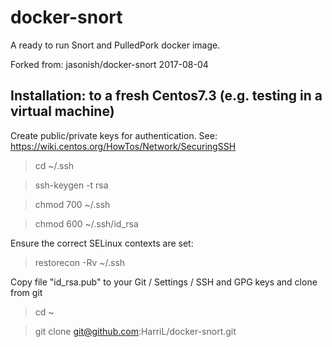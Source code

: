 # docker-snort
A ready to run Snort and PulledPork docker image. 

Forked from: jasonish/docker-snort 2017-08-04

## Installation: to a fresh Centos7.3 (e.g. testing in a virtual machine)

Create public/private keys for authentication. See: https://wiki.centos.org/HowTos/Network/SecuringSSH
> cd ~/.ssh

> ssh-keygen -t rsa

> chmod 700 ~/.ssh

> chmod 600 ~/.ssh/id_rsa

Ensure the correct SELinux contexts are set:

> restorecon -Rv ~/.ssh 

Copy file "id_rsa.pub" to your Git / Settings / SSH and GPG keys and clone from git

> cd ~

> git clone git@github.com:HarriL/docker-snort.git

